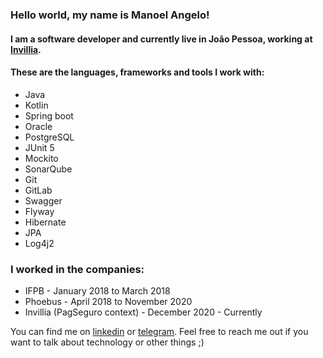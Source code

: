 ### Hello world, my name is Manoel Angelo!

#### I am a software developer and currently live in João Pessoa, working at [Invillia](https://invillia.com/).

#### These are the languages, frameworks and tools I work with:
*  Java
*  Kotlin
*  Spring boot
*  Oracle
*  PostgreSQL
*  JUnit 5
*  Mockito
*  SonarQube
*  Git
*  GitLab
*  Swagger
*  Flyway
*  Hibernate
*  JPA
*  Log4j2

### I worked in the companies:
* IFPB - January 2018 to March 2018
* Phoebus - April 2018 to November 2020
* Invillia (PagSeguro context) - December 2020 - Currently

You can find me on [linkedin](https://www.linkedin.com/in/manoelangelo/) or [telegram](https://t.me/manoelangelo). Feel free to reach me out if you want to talk about technology or other things ;)
